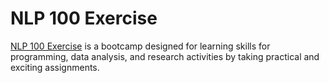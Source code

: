 # NLP 100 Exercise

[NLP 100 Exercise](https://nlp100.github.io) is a bootcamp designed for learning skills for programming,
data analysis, and research activities by taking practical and exciting assignments.
